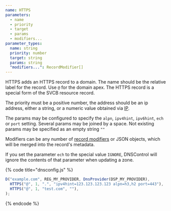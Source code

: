 ```yaml
---
name: HTTPS
parameters:
  - name
  - priority
  - target
  - params
  - modifiers...
parameter_types:
  name: string
  priority: number
  target: string
  params: string
  "modifiers...": RecordModifier[]
---
```


HTTPS adds an HTTPS record to a domain. The name should be the relative label for the record. Use `@` for the domain apex. The HTTPS record is a special form of the SVCB resource record.

The priority must be a positive number, the address should be an ip address, either a string, or a numeric value obtained via [IP](../top-level-functions/IP.md).

The params may be configured to specify the `alpn`, `ipv4hint`, `ipv6hint`, `ech` or `port` setting. Several params may be joined by a space. Not existing params may be specified as an empty string `""`

Modifiers can be any number of [record modifiers](https://docs.dnscontrol.org/language-reference/record-modifiers) or JSON objects, which will be merged into the record's metadata.

If you set the parameter `ech` to the special value `IGNORE`, DNSControl will ignore the contents of that parameter when updating a zone.

{% code title="dnsconfig.js" %}
```javascript
D("example.com", REG_MY_PROVIDER, DnsProvider(DSP_MY_PROVIDER),
  HTTPS("@", 1, ".", "ipv4hint=123.123.123.123 alpn=h3,h2 port=443"),
  HTTPS("@", 1, "test.com", ""),
);
```
{% endcode %}
